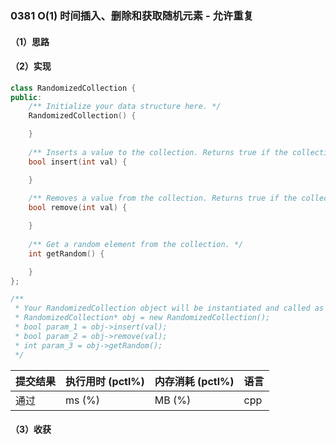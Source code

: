 ### 0381 O(1) 时间插入、删除和获取随机元素 - 允许重复

#### （1）思路

#### （2）实现

```cpp
class RandomizedCollection {
public:
    /** Initialize your data structure here. */
    RandomizedCollection() {

    }
    
    /** Inserts a value to the collection. Returns true if the collection did not already contain the specified element. */
    bool insert(int val) {

    }
    
    /** Removes a value from the collection. Returns true if the collection contained the specified element. */
    bool remove(int val) {

    }
    
    /** Get a random element from the collection. */
    int getRandom() {

    }
};

/**
 * Your RandomizedCollection object will be instantiated and called as such:
 * RandomizedCollection* obj = new RandomizedCollection();
 * bool param_1 = obj->insert(val);
 * bool param_2 = obj->remove(val);
 * int param_3 = obj->getRandom();
 */
```

| 提交结果 | 执行用时 (pctl%) | 内存消耗 (pctl%) | 语言 |
|:---------|:-----------------|:-----------------|:-----|
| 通过     |  ms (%)   |  MB (%)  | cpp  |

#### （3）收获
